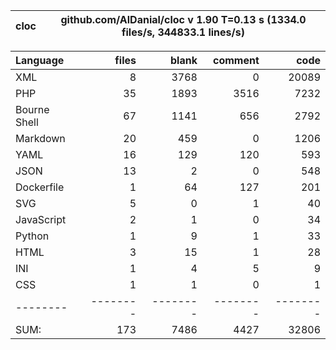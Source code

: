
cloc|github.com/AlDanial/cloc v 1.90  T=0.13 s (1334.0 files/s, 344833.1 lines/s)
--- | ---

Language|files|blank|comment|code
:-------|-------:|-------:|-------:|-------:
XML|8|3768|0|20089
PHP|35|1893|3516|7232
Bourne Shell|67|1141|656|2792
Markdown|20|459|0|1206
YAML|16|129|120|593
JSON|13|2|0|548
Dockerfile|1|64|127|201
SVG|5|0|1|40
JavaScript|2|1|0|34
Python|1|9|1|33
HTML|3|15|1|28
INI|1|4|5|9
CSS|1|1|0|1
--------|--------|--------|--------|--------
SUM:|173|7486|4427|32806
